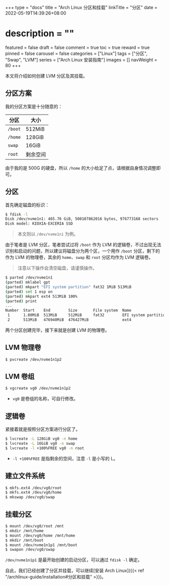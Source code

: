 +++
type = "docs"
title = "Arch Linux 分区和挂载"
linkTitle = "分区"
date = 2022-05-19T14:39:26+08:00
# description = ""
featured = false
draft = false
comment = true
toc = true
reward = true
pinned = false
carousel = false
categories = ["Linux"]
tags = ["分区", "Swap", "LVM"]
series = ["Arch Linux 安装指南"]
images = []
navWeight = 80
+++

本文将介绍如何创建 LVM 分区及其挂载。

<!--more-->

## 分区方案

我的分区方案是十分随意的：

| 分区 | 大小 |
|---|---|
| `/boot` | 512MiB |
| `/home` | 128GiB |
| `swap` | 16GiB |
| `root` | 剩余空间 |

由于我的是 500G 的硬盘，所以 `/home` 的大小给足了点，请根据自身情况调整即可。

## 分区

首先确定磁盘的标识：

```bash
$ fdisk -l
Disk /dev/nvme1n1: 465.76 GiB, 500107862016 bytes, 976773168 sectors
Disk model: KIOXIA-EXCERIA SSD  
```

> 本文则以 `/dev/nvme1n1` 为例。

由于笔者是 LVM 分区，笔者尝试过将 `/boot` 作为 LVM 的逻辑卷，不过出现无法识别和启动的问题，所以建议将磁盘分为两个区，一个用作 `/boot` 分区，剩下的作为 LVM 的物理卷，其余的 `home`、`swap` 和 `root` 分区均作为 LVM 逻辑卷。

> 注意以下操作会清空磁盘，请谨慎操作。

```bash
$ parted /dev/nvme1n1
(parted) mklabel gpt
(parted) mkpart "EFI system partition" fat32 1MiB 513MiB
(parted) set 1 esp on
(parted) mkpart ext4 513MiB 100%
(parted) print                                                            
...
Number  Start    End        Size       File system  Name                  Flags
 1      1.00MiB  513MiB     512MiB     fat32        EFI system partition  boot, esp
 2      513MiB   476940MiB  476427MiB               ext4
```

两个分区创建完毕，接下来就是创建 LVM 的物理卷。

## LVM 物理卷

```bash
$ pvcreate /dev/nvme1n1p2
```

## LVM 卷组

```bash
$ vgcreate vg0 /dev/nvme1n1p2
```

- `vg0` 是卷组的名称，可自行修改。

## 逻辑卷

紧接着就是按照分区方案进行分区了。

```bash
$ lvcreate -L 128GiB vg0 -n home
$ lvcreate -L 16GiB vg0 -n swap
$ lvcreate -l +100%FREE vg0 -n root
```

- `-l +100%FREE` 是指剩余的空间，注意 `-l` 是小写的 L。

## 建立文件系统

```bash
$ mkfs.ext4 /dev/vg0/root
$ mkfs.ext4 /dev/vg0/home
$ mkswap /dev/vg0/swap
```

## 挂载分区


```bash
$ mount /dev/vg0/root /mnt
$ mkdir /mnt/home
$ mount /dev/vg0/home /mnt/home
$ mkdir /mnt/boot
$ mount /dev/nvme1n1p1 /mnt/boot
$ swapon /dev/vg0/swap
```

`/dev/nvme1n1p1` 是最开始创建的启动分区，可以通过 `fdisk -l` 确定。

自此，我们已经创建了分区并挂载，可以继续[安装 Arch Linux]({{< ref "/archlinux-guide/installation#分区和挂载" >}})。
